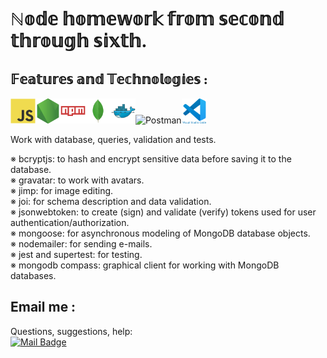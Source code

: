 # ℕ𝕠𝕕𝕖 𝕙𝕠𝕞𝕖𝕨𝕠𝕣𝕜 𝕗𝕣𝕠𝕞 𝕤𝕖𝕔𝕠𝕟𝕕 𝕥𝕙𝕣𝕠𝕦𝕘𝕙 𝕤𝕚𝕩𝕥𝕙.  

## 𝔽𝕖𝕒𝕥𝕦𝕣𝕖𝕤 𝕒𝕟𝕕 𝕋𝕖𝕔𝕙𝕟𝕠𝕝𝕠𝕘𝕚𝕖𝕤 ᎓  

<img src="https://github.com/devicons/devicon/blob/master/icons/javascript/javascript-original.svg" title="JavaScript" alt="JavaScript" width="40" height="40"/><img src="https://github.com/devicons/devicon/blob/master/icons/nodejs/nodejs-original.svg" title="Node" alt="Node" width="40" height="40"/><img src="https://github.com/devicons/devicon/blob/master/icons/npm/npm-original-wordmark.svg" title="npm" alt="npm" width="40" height="40"/><img src="https://github.com/devicons/devicon/blob/master/icons/mongodb/mongodb-original.svg" title="mongoDB" alt="mongoDB" width="40" height="40"/><img src="https://github.com/devicons/devicon/blob/master/icons/docker/docker-original.svg" title="Docker" alt="Docker" width="40" height="40"/><img src="https://www.svgrepo.com/show/354202/postman-icon.svg" title="Postman" alt="Postman" width="40" height="40"/><img src="https://github.com/devicons/devicon/blob/master/icons/vscode/vscode-original-wordmark.svg" title="VSCode" alt="VSCode" width="40" height="40"/>  

Work with database, queries, validation and tests.  

※ bcryptjs: to hash and encrypt sensitive data before saving it to the database.  
※ gravatar: to work with avatars.  
※ jimp: for image editing.  
※ joi: for schema description and data validation.  
※ jsonwebtoken: to create (sign) and validate (verify) tokens used for user authentication/authorization.  
※ mongoose: for asynchronous modeling of MongoDB database objects.  
※ nodemailer: for sending e-mails.  
※ jest and supertest: for testing.  
※ mongodb compass: graphical client for working with MongoDB databases.  

## Email me :
Questions, suggestions, help:  
<a href="mailto:cyber-morifer@proton.me"><img src="https://badgen.net/badge/📧 email:/cyber-morifer@proton.me/yellow?icon=email" alt="Mail Badge"/></a>
